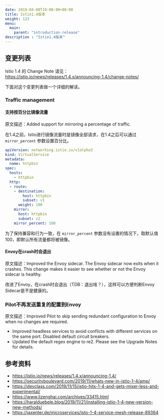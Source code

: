 ```yaml
---
date: 2019-04-08T19:00:00+08:00
title: Istio1.4版本
weight: 123
menu:
  main:
    parent: "introduction-release"
description : "Istio1.4版本"
---
```




## 变更列表

Istio 1.4 的 Change Note 请见：https://istio.io/news/releases/1.4.x/announcing-1.4/change-notes/

下面对这个变更列表做一个详细的解读。

### Traffic management

#### 支持按百分比镜像流量

原文描述：Added support for mirroring a percentage of traffic.

在1.4之前，Istio进行镜像流量时是镜像全部请求，在1.4之后可以通过 `mirror_percent` 参数设置百分比。

```yaml
apiVersion: networking.istio.io/v1alpha3
kind: VirtualService
metadata:
  name: httpbin
spec:
  hosts:
    - httpbin
  http:
  - route:
    - destination:
        host: httpbin
        subset: v1
      weight: 100
    mirror:
      host: httpbin
      subset: v2
    mirror_percent: 100
```

为了保持兼容和行为一致，在 `mirror_percent` 参数没有设置的情况下，取默认值 100，即默认所有流量都将被镜像。

#### Envoy在crash时会退出

原文描述：Improved the Envoy sidecar. The Envoy sidecar now exits when it crashes. This change makes it easier to see whether or not the Envoy sidecar is healthy.

改进了Envoy，在crash时会退出（TDB：退出啥？），这样可以方便判断Envoy Sidecar是不是健康的。

### Pilot不再发送重复的配置到Envoy

原文描述：Improved Pilot to skip sending redundant configuration to Envoy when no changes are required.

- Improved headless services to avoid conflicts with different services on the same port.
Disabled default circuit breakers.
- Updated the default regex engine to re2. Please see the Upgrade Notes for details.





## 参考资料

- https://istio.io/news/releases/1.4.x/announcing-1.4/
- https://securityboulevard.com/2019/11/whats-new-in-istio-1-4/amp/
- https://devclass.com/2019/11/15/istio-hits-1-4-and-gets-mixer-less-and-experimental/
- https://www.lizenghai.com/archives/33415.html
- https://haralduebele.blog/2019/11/21/installing-istio-1-4-new-version-new-methods/
- https://jaxenter.de/microservices/isto-1-4-service-mesh-release-89364


